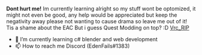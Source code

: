 **Dont hurt me!**
Im currently learning alright so my stuff wont be optomized, it might not even be good, any help would be appreciated but keep the negativity away please
not wanting to cause drama
so leave me out of it!
Tis a shame about the EAC
But i guess Quest Modding on top? :D
[Vrc_RIP](https://user-images.githubusercontent.com/63517645/184216633-ff5bc11a-6b20-485a-b976-38765ef0ab8d.png)

- 🌱 I’m currently learning c# blender and web development
- 📫 How to reach me Discord (EdenFails#1383)
